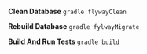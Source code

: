 **Clean Database**
`gradle flywayClean`

**Rebuild Database**
`gradle fylwayMigrate`

**Build And Run Tests**
`gradle build`